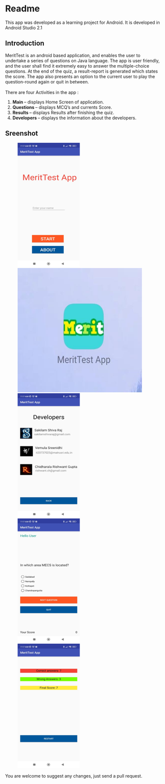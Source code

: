 # Readme
This app was developed as a learning project for Android. It is developed in Android Studio 2.1<br>

## Introduction
MeritTest is an android based application, and enables the user to undertake a series of questions on Java language. The app is user friendly, and the user shall find it extremely easy to answer the multiple-choice questions. At the end of the quiz, a result-report is generated which states the score. The app also presents an option to the current user to play the question-round again or quit in between.<br>
<br>There are four Activities in the app :<br>
<ol>
<li> <b>Main </b>– displays Home Screen of application.
<li> <b>Questions </b>– displays MCQ’s and currents Score.
<li> <b>Results </b>– displays Results after finishing the quiz.
<li> <b>Developers </b>– displays the information about the developers.</ol>

## Sreenshot

<p id="img_cont">
	<img src="./screenshot/main.jpg" width = "200" height= "400" hspace=40>
	<img src="./screenshot/logo.jpg" width = "400" height= "400" hspace=40>
	<img src="./screenshot/developers.jpg" width = "200" height= "400" hspace=40>
	<img src="./screenshot/qn.jpg" width = "200" height= "400" hspace=40>
	<img src="./screenshot/result.jpg" width = "200" height= "400" hspace=40>
</p>


You are welcome to suggest any changes, just send a pull request.
